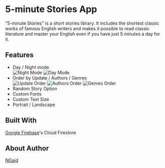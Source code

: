 # 5-minute Stories App
"5-minute Stories" is a short stories library. It includes the shortest classic works of famous English writers and makes it possible to read classic literature and master your English even if you have just 5 minutes a day for it.
## Features
- Day / Night mode  
![Night Mode](https://a.radikal.ru/a43/1910/b3/8492777d64c4.jpg) ![Day Mode](https://a.radikal.ru/a23/1910/12/884356ffdf3f.jpg)
- Order by Update / Authors / Genres  
![Update Order](https://b.radikal.ru/b15/1910/b0/f6d6e4efd1e0.jpg) ![Authors Order](https://b.radikal.ru/b31/1910/ec/407cfbf7ce9b.jpg) ![Genres Order](https://a.radikal.ru/a36/1910/f4/3a6b61567130.jpg)
- Random Story Option
- Custom Fonts
- Custom Text Size
- Portrait / Landscape
## Built With
[Google Firebase](https://firebase.google.com)'s Cloud Firestore
## About Author
[NGaid](https://github.com/Natalie-Gaidideeva)
